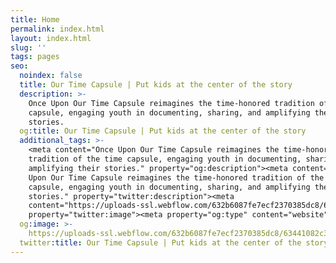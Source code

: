 ```yaml
---
title: Home
permalink: index.html
layout: index.html
slug: ''
tags: pages
seo:
  noindex: false
  title: Our Time Capsule | Put kids at the center of the story
  description: >-
    Once Upon Our Time Capsule reimagines the time-honored tradition of the time
    capsule, engaging youth in documenting, sharing, and amplifying their
    stories.
  og:title: Our Time Capsule | Put kids at the center of the story
  additional_tags: >-
    <meta content="Once Upon Our Time Capsule reimagines the time-honored
    tradition of the time capsule, engaging youth in documenting, sharing, and
    amplifying their stories." property="og:description"><meta content="Once
    Upon Our Time Capsule reimagines the time-honored tradition of the time
    capsule, engaging youth in documenting, sharing, and amplifying their
    stories." property="twitter:description"><meta
    content="https://uploads-ssl.webflow.com/632b6087fe7ecf2370385dc8/63441082c33b9631403d591e_Smiling-Volunteer.webp"
    property="twitter:image"><meta property="og:type" content="website">
  og:image: >-
    https://uploads-ssl.webflow.com/632b6087fe7ecf2370385dc8/63441082c33b9631403d591e_Smiling-Volunteer.webp
  twitter:title: Our Time Capsule | Put kids at the center of the story
---
```




